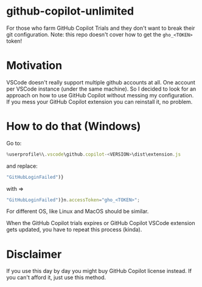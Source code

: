 # github-copilot-unlimited
For those who farm GitHub Copilot Trials and they don't want to break their git configuration.
Note: this repo doesn't cover how to get the `gho_<TOKEN>` token!

# Motivation
VSCode doesn't really support multiple github accounts at all. One account per VSCode instance (under the same machine). So I decided to look for an approach on how to use GitHub Copilot without messing my configuration. If you mess your GitHub Copilot extension you can reinstall it, no problem.

# How to do that (Windows)
Go to:
```js
%userprofile%\.vscode\github.copilot-<VERSION>\dist\extension.js
```
and replace:
```js
"GitHubLoginFailed")}
```
with =>
```js
"GitHubLoginFailed")}n.accessToken="gho_<TOKEN>";
```

For different OS, like Linux and MacOS should be similar.

When the GitHub Copilot trials expires or GitHub Copilot VSCode extension gets updated, you have to repeat this process (kinda).

# Disclaimer
If you use this day by day you might buy GitHub Copilot license instead. If you can't afford it, just use this method.
